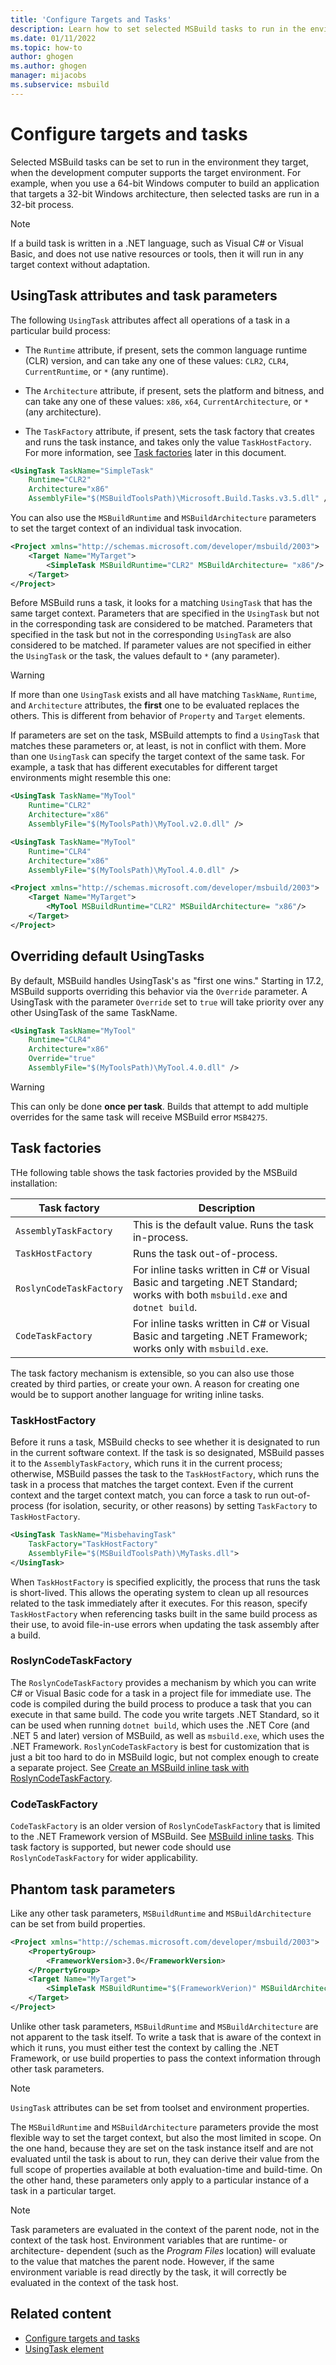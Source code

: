 ```yaml
---
title: 'Configure Targets and Tasks'
description: Learn how to set selected MSBuild tasks to run in the environment they target, regardless of the environment of the development computer.
ms.date: 01/11/2022
ms.topic: how-to
author: ghogen
ms.author: ghogen
manager: mijacobs
ms.subservice: msbuild
---
```

# Configure targets and tasks

Selected MSBuild tasks can be set to run in the environment they target, when the development computer supports the target environment. For example, when you use a 64-bit Windows computer to build an application that targets a 32-bit Windows architecture, then selected tasks are run in a 32-bit process.

> [!NOTE]
> If a build task is written in a .NET language, such as Visual C# or Visual Basic, and does not use native resources or tools, then it will run in any target context without adaptation.

## UsingTask attributes and task parameters

The following `UsingTask` attributes affect all operations of a task in a particular build process:

- The `Runtime` attribute, if present, sets the common language runtime (CLR) version, and can take any one of these values: `CLR2`, `CLR4`, `CurrentRuntime`, or `*` (any runtime).

- The `Architecture` attribute, if present, sets the platform and bitness, and can take any one of these values: `x86`, `x64`, `CurrentArchitecture`, or `*` (any architecture).

- The `TaskFactory` attribute, if present, sets the task factory that creates and runs the task instance, and takes only the value `TaskHostFactory`. For more information, see [Task factories](#task-factories) later in this document.

```xml
<UsingTask TaskName="SimpleTask"
    Runtime="CLR2"
    Architecture="x86"
    AssemblyFile="$(MSBuildToolsPath)\Microsoft.Build.Tasks.v3.5.dll" />
```

You can also use the `MSBuildRuntime` and `MSBuildArchitecture` parameters to set the target context of an individual task invocation.

```xml
<Project xmlns="http://schemas.microsoft.com/developer/msbuild/2003">
    <Target Name="MyTarget">
        <SimpleTask MSBuildRuntime="CLR2" MSBuildArchitecture= "x86"/>
    </Target>
</Project>
```

Before MSBuild runs a task, it looks for a matching `UsingTask` that has the same target context. Parameters that are specified in the `UsingTask` but not in the corresponding task are considered to be matched. Parameters that specified in the task but not in the corresponding `UsingTask` are also considered to be matched. If parameter values are not specified in either the `UsingTask` or the task, the values default to `*` (any parameter).

> [!WARNING]
> If more than one `UsingTask` exists and all have matching `TaskName`, `Runtime`, and `Architecture` attributes, the **first** one to be evaluated replaces the others. This is different from behavior of `Property` and `Target` elements.

 If parameters are set on the task, MSBuild attempts to find a `UsingTask` that matches these parameters or, at least, is not in conflict with them. More than one `UsingTask` can specify the target context of the same task. For example, a task that has different executables for different target environments might resemble this one:

```xml
<UsingTask TaskName="MyTool"
    Runtime="CLR2"
    Architecture="x86"
    AssemblyFile="$(MyToolsPath)\MyTool.v2.0.dll" />

<UsingTask TaskName="MyTool"
    Runtime="CLR4"
    Architecture="x86"
    AssemblyFile="$(MyToolsPath)\MyTool.4.0.dll" />

<Project xmlns="http://schemas.microsoft.com/developer/msbuild/2003">
    <Target Name="MyTarget">
        <MyTool MSBuildRuntime="CLR2" MSBuildArchitecture= "x86"/>
    </Target>
</Project>

```

## Overriding default UsingTasks
By default, MSBuild handles UsingTask's as "first one wins." Starting in 17.2, MSBuild supports overriding this behavior via the `Override` parameter. A UsingTask with the parameter `Override` set to `true` will take priority over any other UsingTask of the same TaskName.

```xml
<UsingTask TaskName="MyTool"
    Runtime="CLR4"
    Architecture="x86"
    Override="true"
    AssemblyFile="$(MyToolsPath)\MyTool.4.0.dll" />
```

> [!WARNING]
> This can only be done **once per task**. Builds that attempt to add multiple overrides for the same task will receive MSBuild error `MSB4275`.

## Task factories

THe following table shows the task factories provided by the MSBuild installation:

| Task factory | Description |
| - | - |
| `AssemblyTaskFactory` | This is the default value. Runs the task in-process. |
| `TaskHostFactory` | Runs the task out-of-process. |
| `RoslynCodeTaskFactory` | For inline tasks written in C# or Visual Basic and targeting .NET Standard; works with both `msbuild.exe` and `dotnet build`. |
| `CodeTaskFactory` | For inline tasks written in C# or Visual Basic and targeting .NET Framework; works only with `msbuild.exe`. |

The task factory mechanism is extensible, so you can also use those created by third parties, or create your own. A reason for creating one would be to support another language for writing inline tasks.

### TaskHostFactory

Before it runs a task, MSBuild checks to see whether it is designated to run in the current software context. If the task is so designated, MSBuild passes it to the `AssemblyTaskFactory`, which runs it in the current process; otherwise, MSBuild passes the task to the `TaskHostFactory`, which runs the task in a process that matches the target context. Even if the current context and the target context match, you can force a task to run out-of-process (for isolation, security, or other reasons) by setting `TaskFactory` to `TaskHostFactory`.

```xml
<UsingTask TaskName="MisbehavingTask"
    TaskFactory="TaskHostFactory"
    AssemblyFile="$(MSBuildToolsPath)\MyTasks.dll">
</UsingTask>
```

When `TaskHostFactory` is specified explicitly, the process that runs the task is short-lived. This allows the operating system to clean up all resources related to the task immediately after it executes. For this reason, specify `TaskHostFactory` when referencing tasks built in the same build process as their use, to avoid file-in-use errors when updating the task assembly after a build.

### RoslynCodeTaskFactory

The `RoslynCodeTaskFactory` provides a mechanism by which you can write C# or Visual Basic code for a task in a project file for immediate use. The code is compiled during the build process to produce a task that you can execute in that same build. The code you write targets .NET Standard, so it can be used when running `dotnet build`, which uses the .NET Core (and .NET 5 and later) version of MSBuild, as well as `msbuild.exe`, which uses the .NET Framework. `RoslynCodeTaskFactory` is best for customization that is just a bit too hard to do in MSBuild logic, but not complex enough to create a separate project. See [Create an MSBuild inline task with RoslynCodeTaskFactory](msbuild-roslyncodetaskfactory.md).

### CodeTaskFactory

`CodeTaskFactory` is an older version of `RoslynCodeTaskFactory` that is limited to the .NET Framework version of MSBuild. See [MSBuild inline tasks](msbuild-inline-tasks.md). This task factory is supported, but newer code should use `RoslynCodeTaskFactory` for wider applicability.

## Phantom task parameters

Like any other task parameters, `MSBuildRuntime` and `MSBuildArchitecture` can be set from build properties.

```xml
<Project xmlns="http://schemas.microsoft.com/developer/msbuild/2003">
    <PropertyGroup>
        <FrameworkVersion>3.0</FrameworkVersion>
    </PropertyGroup>
    <Target Name="MyTarget">
        <SimpleTask MSBuildRuntime="$(FrameworkVerion)" MSBuildArchitecture= "x86"/>
    </Target>
</Project>
```

Unlike other task parameters, `MSBuildRuntime` and `MSBuildArchitecture` are not apparent to the task itself. To write a task that is aware of the context in which it runs, you must either test the context by calling the .NET Framework, or use build properties to pass the context information through other task parameters.

> [!NOTE]
> `UsingTask` attributes can be set from toolset and environment properties.

The `MSBuildRuntime` and `MSBuildArchitecture` parameters provide the most flexible way to set the target context, but also the most limited in scope. On the one hand, because they are set on the task instance itself and are not evaluated until the task is about to run, they can derive their value from the full scope of properties available at both evaluation-time and build-time. On the other hand, these parameters only apply to a particular instance of a task in a particular target.

> [!NOTE]
> Task parameters are evaluated in the context of the parent node, not in the context of the task host. Environment variables that are runtime- or architecture- dependent (such as the *Program Files* location) will evaluate to the value that matches the parent node. However, if the same environment variable is read directly by the task, it will correctly be evaluated in the context of the task host.

## Related content

- [Configure targets and tasks](../msbuild/configure-tasks.md)
- [UsingTask element](../msbuild/usingtask-element-msbuild.md)
